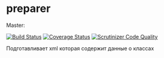 # preparer

Master:

[![Build Status](https://travis-ci.org/dostoevski/preparer.svg?branch=master)](https://travis-ci.org/dostoevski/preparer)
[![Coverage Status](https://coveralls.io/repos/github/dostoevski/preparer/badge.svg?branch=master)](https://coveralls.io/github/dostoevski/preparer?branch=master)
[![Scrutinizer Code Quality](https://scrutinizer-ci.com/g/dostoevski/preparer/badges/quality-score.png?b=master)](https://scrutinizer-ci.com/g/dostoevski/preparer/?branch=master)



Подготавливает xml которая содержит данные о классах
